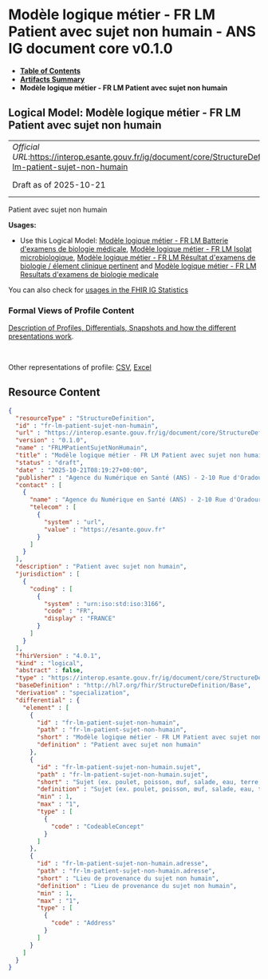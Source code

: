 # Modèle logique métier - FR LM Patient avec sujet non humain - ANS IG document core v0.1.0

* [**Table of Contents**](toc.md)
* [**Artifacts Summary**](artifacts.md)
* **Modèle logique métier - FR LM Patient avec sujet non humain**

## Logical Model: Modèle logique métier - FR LM Patient avec sujet non humain 

| | |
| :--- | :--- |
| *Official URL*:https://interop.esante.gouv.fr/ig/document/core/StructureDefinition/fr-lm-patient-sujet-non-humain | *Version*:0.1.0 |
| Draft as of 2025-10-21 | *Computable Name*:FRLMPatientSujetNonHumain |

 
Patient avec sujet non humain 

**Usages:**

* Use this Logical Model: [Modèle logique métier - FR LM Batterie d'examens de biologie médicale](StructureDefinition-fr-lm-batterie-examens-biologie-medicale.md), [Modèle logique métier - FR LM Isolat microbiologique](StructureDefinition-fr-lm-isolat-microbiologique.md), [Modèle logique métier - FR LM Résultat d'examens de biologie / élement clinique pertinent](StructureDefinition-fr-lm-resultat-examens-biologie-element-clinique-pertinent.md) and [Modèle logique métier - FR LM Resultats d'examens de biologie medicale](StructureDefinition-fr-lm-resultats-examens-biologie-medicale.md)

You can also check for [usages in the FHIR IG Statistics](https://packages2.fhir.org/xig/ans.document.fr.core|current/StructureDefinition/fr-lm-patient-sujet-non-humain)

### Formal Views of Profile Content

 [Description of Profiles, Differentials, Snapshots and how the different presentations work](http://build.fhir.org/ig/FHIR/ig-guidance/readingIgs.html#structure-definitions). 

 

Other representations of profile: [CSV](StructureDefinition-fr-lm-patient-sujet-non-humain.csv), [Excel](StructureDefinition-fr-lm-patient-sujet-non-humain.xlsx) 



## Resource Content

```json
{
  "resourceType" : "StructureDefinition",
  "id" : "fr-lm-patient-sujet-non-humain",
  "url" : "https://interop.esante.gouv.fr/ig/document/core/StructureDefinition/fr-lm-patient-sujet-non-humain",
  "version" : "0.1.0",
  "name" : "FRLMPatientSujetNonHumain",
  "title" : "Modèle logique métier - FR LM Patient avec sujet non humain",
  "status" : "draft",
  "date" : "2025-10-21T08:19:27+00:00",
  "publisher" : "Agence du Numérique en Santé (ANS) - 2-10 Rue d'Oradour-sur-Glane, 75015 Paris",
  "contact" : [
    {
      "name" : "Agence du Numérique en Santé (ANS) - 2-10 Rue d'Oradour-sur-Glane, 75015 Paris",
      "telecom" : [
        {
          "system" : "url",
          "value" : "https://esante.gouv.fr"
        }
      ]
    }
  ],
  "description" : "Patient avec sujet non humain",
  "jurisdiction" : [
    {
      "coding" : [
        {
          "system" : "urn:iso:std:iso:3166",
          "code" : "FR",
          "display" : "FRANCE"
        }
      ]
    }
  ],
  "fhirVersion" : "4.0.1",
  "kind" : "logical",
  "abstract" : false,
  "type" : "https://interop.esante.gouv.fr/ig/document/core/StructureDefinition/fr-lm-patient-sujet-non-humain",
  "baseDefinition" : "http://hl7.org/fhir/StructureDefinition/Base",
  "derivation" : "specialization",
  "differential" : {
    "element" : [
      {
        "id" : "fr-lm-patient-sujet-non-humain",
        "path" : "fr-lm-patient-sujet-non-humain",
        "short" : "Modèle logique métier - FR LM Patient avec sujet non humain",
        "definition" : "Patient avec sujet non humain"
      },
      {
        "id" : "fr-lm-patient-sujet-non-humain.sujet",
        "path" : "fr-lm-patient-sujet-non-humain.sujet",
        "short" : "Sujet (ex. poulet, poisson, œuf, salade, eau, terre, air, peinture, etc.)",
        "definition" : "Sujet (ex. poulet, poisson, œuf, salade, eau, terre, air, peinture, etc.)",
        "min" : 1,
        "max" : "1",
        "type" : [
          {
            "code" : "CodeableConcept"
          }
        ]
      },
      {
        "id" : "fr-lm-patient-sujet-non-humain.adresse",
        "path" : "fr-lm-patient-sujet-non-humain.adresse",
        "short" : "Lieu de provenance du sujet non humain",
        "definition" : "Lieu de provenance du sujet non humain",
        "min" : 1,
        "max" : "1",
        "type" : [
          {
            "code" : "Address"
          }
        ]
      }
    ]
  }
}

```
